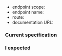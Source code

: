 <!--
  Hello there 👋 If a route specification is not as expected, please fill out
  the questions below. Otherwise remove everything :)
-->

- endpoint scope: <!-- e.g. Users -->
- endpoint name: <!-- e.g. Get the authenticated user -->
- route: <!-- e.g. `GET /user` -->
- documentation URL: <!-- e.g. https://developer.github.com/v3/users/#get-the-authenticated-user -->

### Current specification

<!-- e.g. https://github.com/octokit/routes/blob/90063204eeb08b16bcabd2b8563652197f2819c3/routes/users/get-the-authenticated-user.json#L1-L9 -->

### I expected

<!-- e.g.

<details>
  <summary>params is missing the "foo" option</summary>

```json
{
  "name": "Get the authenticated user",
  "enabledForApps": false,
  "method": "GET",
  "path": "/user",
  "params": [
    {
      "name": "foo",
      "type": "string",
      "description": "",
      "required": false
    }
  ],
  "description": "Lists public and private profile information when authenticated through basic auth or OAuth with the `user` scope.\n\nLists public profile information when authenticated through OAuth without the `user` scope.",
  "documentationUrl": "https://developer.github.com/v3/users/#get-the-authenticated-user"
}
```
</details>

-->

<!-- Let us know if you want to try to fix the problem, we are happy to help. See CONTRIBUTING.md for some helpful instructions -->

